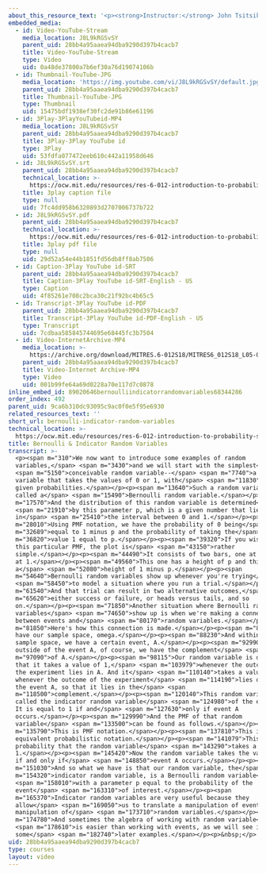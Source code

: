 ```yaml
---
about_this_resource_text: '<p><strong>Instructor:</strong> John Tsitsiklis</p>'
embedded_media:
  - id: Video-YouTube-Stream
    media_location: J8L9kRGSvSY
    parent_uid: 28bb4a95aaea94dba9290d397b4cacb7
    title: Video-YouTube-Stream
    type: Video
    uid: 0a48de37800a7b6ef30a76d19074106b
  - id: Thumbnail-YouTube-JPG
    media_location: 'https://img.youtube.com/vi/J8L9kRGSvSY/default.jpg'
    parent_uid: 28bb4a95aaea94dba9290d397b4cacb7
    title: Thumbnail-YouTube-JPG
    type: Thumbnail
    uid: 15475bdf1938ef30fc2de91b86e61196
  - id: 3Play-3PlayYouTubeid-MP4
    media_location: J8L9kRGSvSY
    parent_uid: 28bb4a95aaea94dba9290d397b4cacb7
    title: 3Play-3Play YouTube id
    type: 3Play
    uid: 53fdfa077472eeb610c442a11958d646
  - id: J8L9kRGSvSY.srt
    parent_uid: 28bb4a95aaea94dba9290d397b4cacb7
    technical_location: >-
      https://ocw.mit.edu/resources/res-6-012-introduction-to-probability-spring-2018/part-i-the-fundamentals/bernoulli-indicator-random-variables/J8L9kRGSvSY.srt
    title: 3play caption file
    type: null
    uid: 7fc4dd958b6320893d2707006737b722
  - id: J8L9kRGSvSY.pdf
    parent_uid: 28bb4a95aaea94dba9290d397b4cacb7
    technical_location: >-
      https://ocw.mit.edu/resources/res-6-012-introduction-to-probability-spring-2018/part-i-the-fundamentals/bernoulli-indicator-random-variables/J8L9kRGSvSY.pdf
    title: 3play pdf file
    type: null
    uid: 29d52a54e44b1851fd56db8ff8ab7506
  - id: Caption-3Play YouTube id-SRT
    parent_uid: 28bb4a95aaea94dba9290d397b4cacb7
    title: Caption-3Play YouTube id-SRT-English - US
    type: Caption
    uid: 4f85261e708c2bca30c21f92bc4b65c5
  - id: Transcript-3Play YouTube id-PDF
    parent_uid: 28bb4a95aaea94dba9290d397b4cacb7
    title: Transcript-3Play YouTube id-PDF-English - US
    type: Transcript
    uid: 7cdbaa585845744695e68445fc3b7504
  - id: Video-InternetArchive-MP4
    media_location: >-
      https://archive.org/download/MITRES.6-012S18/MITRES6_012S18_L05-04_300k.mp4
    parent_uid: 28bb4a95aaea94dba9290d397b4cacb7
    title: Video-Internet Archive-MP4
    type: Video
    uid: 001b99fe64a69d0228a70e117d7c0878
inline_embed_id: 89020646bernoulliindicatorrandomvariables68344286
order_index: 492
parent_uid: 9ca6b310dc93095c9ac0f0e5f95e6930
related_resources_text: ''
short_url: bernoulli-indicator-random-variables
technical_location: >-
  https://ocw.mit.edu/resources/res-6-012-introduction-to-probability-spring-2018/part-i-the-fundamentals/bernoulli-indicator-random-variables
title: Bernoulli & Indicator Random Variables
transcript: >-
  <p><span m="310">We now want to introduce some examples of random
  variables,</span> <span m="3430">and we will start with the simplest</span>
  <span m="5150">conceivable random variable--</span> <span m="7740">a random
  variable that takes the values of 0 or 1, with</span> <span m="11830">certain
  given probabilities.</span></p><p><span m="13640">Such a random variable is
  called a</span> <span m="15490">Bernoulli random variable.</span></p><p><span
  m="17570">And the distribution of this random variable is determined</span>
  <span m="21910">by this parameter p, which is a given number that lies
  in</span> <span m="25410">the interval between 0 and 1.</span></p><p><span
  m="28010">Using PMF notation, we have the probability of 0 being</span> <span
  m="32689">equal to 1 minus p and the probability of taking the</span> <span
  m="36820">value 1 equal to p.</span></p><p><span m="39320">If you wish to plot
  this particular PMF, the plot is</span> <span m="43150">rather
  simple.</span></p><p><span m="44490">It consists of two bars, one at 0 and one
  at 1.</span></p><p><span m="49560">This one has a height of p and this has
  a</span> <span m="52080">height of 1 minus p.</span></p><p><span
  m="54640">Bernoulli random variables show up whenever you're trying</span>
  <span m="58450">to model a situation where you run a trial.</span></p><p><span
  m="61540">And that trial can result in two alternative outcomes,</span> <span
  m="65620">either success or failure, or heads versus tails, and so
  on.</span></p><p><span m="71850">Another situation where Bernoulli random
  variables</span> <span m="74650">show up is when we're making a connection
  between events and</span> <span m="80170">random variables.</span></p><p><span
  m="81850">Here's how this connection is made.</span></p><p><span m="84230">We
  have our sample space, omega.</span></p><p><span m="88230">And within that
  sample space, we have a certain event, A.</span></p><p><span m="92990">And
  outside of the event A, of course, we have the complement</span> <span
  m="97090">of A.</span></p><p><span m="98115">Our random variable is defined so
  that it takes a value of 1,</span> <span m="103979">whenever the outcome of
  the experiment lies in A. And it</span> <span m="110140">takes a value of 0
  whenever the outcome of the experiment</span> <span m="114190">lies outside
  the event A, so that it lies in the</span> <span
  m="118500">complement.</span></p><p><span m="120140">This random variable is
  called the indicator random variable</span> <span m="124980">of the event A.
  It is equal to 1 if and</span> <span m="127630">only if event A
  occurs.</span></p><p><span m="129990">And the PMF of that random
  variable</span> <span m="133500">can be found as follows.</span></p><p><span
  m="135790">This is PMF notation.</span></p><p><span m="137810">This is the
  equivalent probabilistic notation.</span></p><p><span m="141079">This is the
  probability that the random variable</span> <span m="143290">takes a value
  1.</span></p><p><span m="145420">Now the random variable takes the value of 1
  if and only if</span> <span m="148850">event A occurs.</span></p><p><span
  m="151030">And so what we have is that our random variable, the</span> <span
  m="154320">indicator random variable, is a Bernoulli random variable</span>
  <span m="158010">with a parameter p equal to the probability of the
  event</span> <span m="163310">of interest.</span></p><p><span
  m="165370">Indicator random variables are very useful because they
  allow</span> <span m="169050">us to translate a manipulation of events to a
  manipulation of</span> <span m="173710">random variables.</span></p><p><span
  m="174780">And sometimes the algebra of working with random variable</span>
  <span m="178610">is easier than working with events, as we will see in
  some</span> <span m="182740">later examples.</span></p><p>&nbsp;</p>
uid: 28bb4a95aaea94dba9290d397b4cacb7
type: courses
layout: video
---
```

